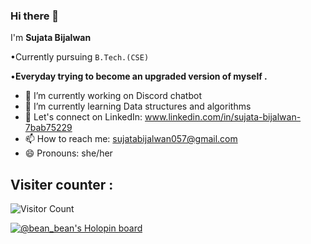 ### Hi there 👋


I'm **Sujata Bijalwan**

•Currently pursuing `B.Tech.(CSE)`

•**Everyday trying to become an upgraded version of myself .**

- 🔭 I’m currently working on Discord chatbot 
- 🌱 I’m currently learning Data structures and algorithms 
- 💬 Let's connect on LinkedIn: www.linkedin.com/in/sujata-bijalwan-7bab75229
- 📫 How to reach me: sujatabijalwan057@gmail.com
- 😄 Pronouns: she/her


## Visiter counter :

![Visitor Count](https://profile-counter.glitch.me/Sujata005/count.svg)

[![@bean_bean's Holopin board](https://holopin.io/api/user/board?user=bean_bean)](https://holopin.io/@bean_bean)
